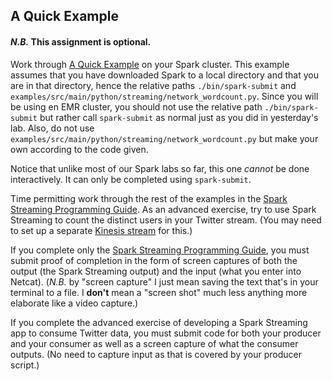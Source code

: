 A Quick Example
---------------

#### _N.B._ This assignment is optional.

Work through [A Quick Example](http://spark.apache.org/docs/latest/streaming-programming-guide.html#a-quick-example) on your Spark cluster. This example assumes that you have downloaded Spark to a local directory and that you are in that directory, hence the relative paths `./bin/spark-submit` and `examples/src/main/python/streaming/network_wordcount.py`. Since you will be using en EMR cluster, you should not use the relative path `./bin/spark-submit` but rather call `spark-submit` as normal just as you did in yesterday's lab. Also, do not use `examples/src/main/python/streaming/network_wordcount.py` but make your own according to the code given.

Notice that unlike most of our Spark labs so far, this one _cannot_ be done interactively. It can only be completed using `spark-submit`.

Time permitting work through the rest of the examples in the [Spark Streaming Programming Guide](http://spark.apache.org/docs/latest/streaming-programming-guide.html). As an advanced exercise, try to use Spark Streaming to count the distinct users in your Twitter stream. (You may need to set up a separate [Kinesis stream](http://spark.apache.org/docs/latest/streaming-kinesis-integration.html) for this.)

If you complete only the [Spark Streaming Programming Guide](http://spark.apache.org/docs/latest/streaming-programming-guide.html), you must submit proof of completion in the form of screen captures of both the output (the Spark Streaming output) and the input (what you enter into Netcat). (_N.B._ by "screen capture" I just mean saving the text that's in your terminal to a file. I **don't** mean a "screen shot" much less anything more elaborate like a video capture.)

If you complete the advanced exercise of developing a Spark Streaming app to consume Twitter data, you must submit code for both your producer and your consumer as well as a screen capture of what the consumer outputs. (No need to capture input as that is covered by your producer script.)
